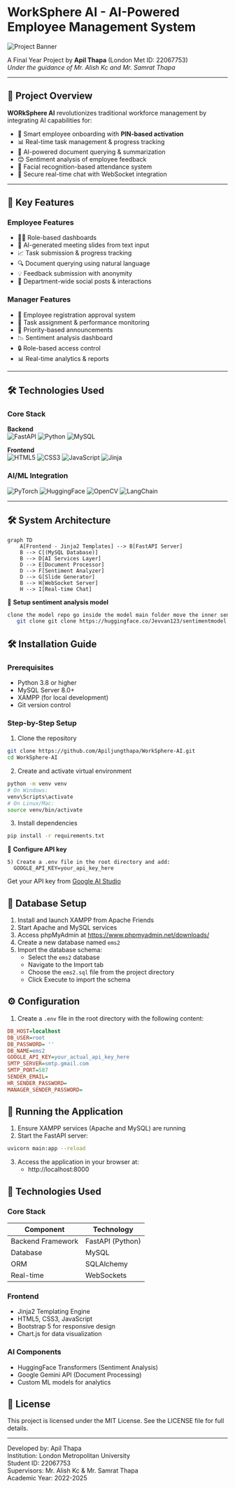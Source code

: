 # WorkSphere AI - AI-Powered Employee Management System

![Project Banner](https://images.g2crowd.com/uploads/product/image/social_landscape/social_landscape_6ae243d4fb68aa4da733de8ffd10d46c/worksphere.png)

A Final Year Project by **Apil Thapa** (London Met ID: 22067753)  
*Under the guidance of Mr. Alish Kc and Mr. Samrat Thapa*

---

## 🚀 Project Overview
**WORkSphere AI** revolutionizes traditional workforce management by integrating AI capabilities for:
- 🤖 Smart employee onboarding with **PIN-based activation**
- 📊 Real-time task management & progress tracking
- 📝 AI-powered document querying & summarization
- 😊 Sentiment analysis of employee feedback
- 📸 Facial recognition-based attendance system
- 💬 Secure real-time chat with WebSocket integration

---

## 🌟 Key Features

### Employee Features
- 🧑💼 Role-based dashboards
- 📅 AI-generated meeting slides from text input
- 📈 Task submission & progress tracking
- 🔍 Document querying using natural language
- 💡 Feedback submission with anonymity
- 👥 Department-wide social posts & interactions

### Manager Features
- 👑 Employee registration approval system
- 🎯 Task assignment & performance monitoring
- 📢 Priority-based announcements
- 📉 Sentiment analysis dashboard
- 🔒 Role-based access control
- 📊 Real-time analytics & reports

---

## 🛠️ Technologies Used

### Core Stack
**Backend**  
![FastAPI](https://img.shields.io/badge/FastAPI-009688?logo=fastapi&logoColor=white)
![Python](https://img.shields.io/badge/Python-3776AB?logo=python&logoColor=white)
![MySQL](https://img.shields.io/badge/MySQL-4479A1?logo=mysql&logoColor=white)

**Frontend**  
![HTML5](https://img.shields.io/badge/HTML5-E34F26?logo=html5&logoColor=white)
![CSS3](https://img.shields.io/badge/CSS3-1572B6?logo=css3&logoColor=white)
![JavaScript](https://img.shields.io/badge/JavaScript-F7DF1E?logo=javascript&logoColor=black)
![Jinja](https://img.shields.io/badge/Jinja-B41717?logo=jinja&logoColor=white)

### AI/ML Integration
![PyTorch](https://img.shields.io/badge/PyTorch-EE4C2C?logo=pytorch&logoColor=white)
![HuggingFace](https://img.shields.io/badge/HuggingFace-FFD21E?logo=huggingface&logoColor=black)
![OpenCV](https://img.shields.io/badge/OpenCV-5C3EE8?logo=opencv&logoColor=white)
![LangChain](https://img.shields.io/badge/LangChain-00A67E?logo=langchain&logoColor=white)

---
## 🛠️ System Architecture  
```mermaid
graph TD
    A[Frontend - Jinja2 Templates] --> B[FastAPI Server]
    B --> C[(MySQL Database)]
    B --> D[AI Services Layer]
    D --> E[Document Processor]
    D --> F[Sentiment Analyzer]
    D --> G[Slide Generator]
    B --> H[WebSocket Server]
    H --> I[Real-time Chat]
```
🤖 **Setup sentiment analysis model**
  ```bash
  clone the model repo go inside the model main folder move the inner sentimentModel directory to the main project folder
     git clone git clone https://huggingface.co/Jevvan123/sentimentmodel
  ```

## 🛠 Installation Guide

### Prerequisites
- Python 3.8 or higher
- MySQL Server 8.0+
- XAMPP (for local development)
- Git version control

  
### Step-by-Step Setup
1. Clone the repository

```bash
git clone https://github.com/Apiljungthapa/WorkSphere-AI.git
cd WorkSphere-AI
```

2. Create and activate virtual environment

```bash
python -m venv venv
# On Windows:
venv\Scripts\activate
# On Linux/Mac:
source venv/bin/activate
```

3. Install dependencies

```bash
pip install -r requirements.txt
```

🔑 **Configure API key**
  ```
  5) Create a .env file in the root directory and add:
    GOOGLE_API_KEY=your_api_key_here
  ```
  Get your API key from [Google AI Studio](https://aistudio.google.com/apikey)
  

## 💾 Database Setup

1. Install and launch XAMPP from Apache Friends
2. Start Apache and MySQL services
3. Access phpMyAdmin at https://www.phpmyadmin.net/downloads/
4. Create a new database named `ems2`
5. Import the database schema:
   - Select the `ems2` database
   - Navigate to the Import tab
   - Choose the `ems2.sql` file from the project directory
   - Click Execute to import the schema

## ⚙ Configuration

1. Create a `.env` file in the root directory with the following content:

```ini
DB_HOST=localhost
DB_USER=root
DB_PASSWORD= ''
DB_NAME=ems2
GOOGLE_API_KEY=your_actual_api_key_here
SMTP_SERVER=smtp.gmail.com
SMTP_PORT=587
SENDER_EMAIL=
HR_SENDER_PASSWORD=
MANAGER_SENDER_PASSWORD=
```

## 🚀 Running the Application

1. Ensure XAMPP services (Apache and MySQL) are running
2. Start the FastAPI server:

```bash
uvicorn main:app --reload
```

3. Access the application in your browser at:
   - http://localhost:8000

## 🔧 Technologies Used

### Core Stack
| Component | Technology |
|-----------|------------|
| Backend Framework | FastAPI (Python) |
| Database | MySQL |
| ORM | SQLAlchemy |
| Real-time | WebSockets |

### Frontend
- Jinja2 Templating Engine
- HTML5, CSS3, JavaScript
- Bootstrap 5 for responsive design
- Chart.js for data visualization

### AI Components
- HuggingFace Transformers (Sentiment Analysis)
- Google Gemini API (Document Processing)
- Custom ML models for analytics

## 📜 License

This project is licensed under the MIT License. See the LICENSE file for full details.

---

Developed by: Apil Thapa  
Institution: London Metropolitan University  
Student ID: 22067753  
Supervisors: Mr. Alish Kc & Mr. Samrat Thapa  
Academic Year: 2022-2025


